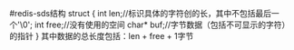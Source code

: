 #redis-sds结构
struct {
    int len;//标识具体的字符创的长，其中不包括最后一个'\0';
    int free;//没有使用的空间
    char* buf;//字节数据（包括不可显示的字符）的指针
}
其中数据的总长度包括：len + free + 1字节
#


